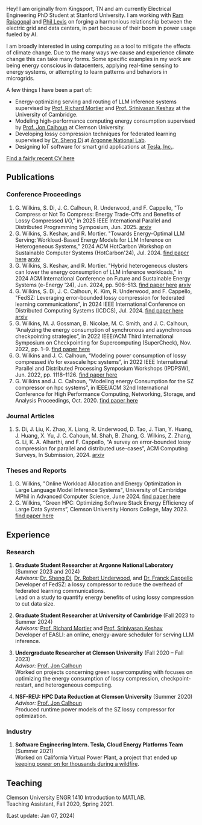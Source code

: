 Hey! I am originally from Kingsport, TN and am currently Electrical Engineering PhD Student at Stanford University. I am working with [Ram Rajagopal](https://profiles.stanford.edu/ram-rajagopal) and [Phil Levis](https://csl.stanford.edu/~pal/) on forging a harmonious relationship between the electric grid and data centers, in part because of their boom in power usage fueled by AI. 

I am broadly interested in using computing as a tool to mitigate the effects of climate change. Due to the many ways we cause and experience climate change this can take many forms. Some specific examples in my work are being energy conscious in datacenters, applying real-time sensing to energy systems, or attempting to learn patterns and behaviors in microgrids. <br>

A few things I have been a part of: 
- Energy-optimizing serving and routing of LLM inference systems supervised by [Prof. Richard Mortier](https://mort.io/) and [Prof. Srinivasan Keshav](https://svr-sk818-web.cl.cam.ac.uk/keshav/wiki/index.php/Main_Page) at the University of Cambridge.
- Modeling high-performance computing energy consumption supervised by [Prof. Jon Calhoun](https://jonccal.people.clemson.edu/) at Clemson University.
- Developing lossy compression techniques for federated learning supervised by [Dr. Sheng Di](https://www.mcs.anl.gov/~shdi/) at [Argonne National Lab](https://www.anl.gov/).
- Designing IoT software for smart grid applications at [Tesla, Inc.](https://www.tesla.com/support/energy/powerwall/own/california-virtual-power-plant).

[Find a fairly recent CV here](https://grantwilkins.github.io/Grant_W_CV.pdf)

## Publications

### Conference Proceedings

1. G. Wilkins, S. Di, J. C. Calhoun, R. Underwood, and F. Cappello, "To Compress or Not To Compress: Energy Trade-Offs and Benefits of Lossy Compressed I/O," in 2025 IEEE International Parallel and Distributed Programming Symposium, Jun. 2025. [arxiv](https://arxiv.org/abs/2410.23497)
2. G. Wilkins, S. Keshav, and R. Mortier. "Towards Energy-Optimal LLM Serving: Workload-Based Energy Models for LLM Inference on Heterogeneous Systems," 2024 ACM HotCarbon Workshop on Sustainable Computer Systems (HotCarbon'24), Jul. 2024. [find paper here](https://hotcarbon.org/assets/2024/pdf/hotcarbon24-final30.pdf) [arxiv](https://arxiv.org/abs/2407.04014)
3. G. Wilkins, S. Keshav, and R. Mortier. "Hybrid heterogeneous clusters can lower the energy consumption of LLM inference workloads," in 2024 ACM International Conference on Future and Sustainable Energy Systems (e-Energy '24), Jun. 2024, pp. 506–513. [find paper here](https://dl.acm.org/doi/abs/10.1145/3632775.3662830) [arxiv](https://arxiv.org/abs/2407.00010)
4. G. Wilkins, S. Di, J. C. Calhoun, K. Kim, R. Underwood, and F. Cappello, "FedSZ: Leveraging error-bounded lossy compression for federated learning communications”, in 2024 IEEE International Conference on Distributed Computing Systems (ICDCS), Jul. 2024. [find paper here](https://ieeexplore.ieee.org/abstract/document/10630996) [arxiv](https://arxiv.org/abs/2312.13461)
5. G. Wilkins, M. J. Gossman, B. Nicolae, M. C. Smith, and J. C. Calhoun, “Analyzing the energy consumption of synchronous and asynchronous checkpointing strategies”, in 2022 IEEE/ACM Third International Symposium on Checkpointing for Supercomputing (SuperCheck), Nov. 2022, pp. 1–9. [find paper here](https://ieeexplore.ieee.org/abstract/document/10025540)
6. G. Wilkins and J. C. Calhoun, “Modeling power consumption of lossy compressed i/o for exascale hpc systems”, in 2022 IEEE International Parallel and Distributed Processing Symposium Workshops (IPDPSW), Jun. 2022, pp. 1118–1126. [find paper here](https://ieeexplore.ieee.org/abstract/document/9835551)
7. G. Wilkins and J. C. Calhoun, “Modeling energy Consumption for the SZ compressor on hpc systems”, in IEEE/ACM 32nd International Conference for High Performance Computing, Networking, Storage, and Analysis Proceedings, Oct. 2020. [find paper here](http://sc20.supercomputing.org/proceedings/src_poster/poster_files/spostu107s2-file2.pdf)

### Journal Articles

1. S. Di, J. Liu, K. Zhao, X. Liang, R. Underwood, D. Tao, J. Tian, Y. Huang, J. Huang, X. Yu, J. C. Cahoun, M. Shah, B. Zhang, G. Wilkins, Z. Zhang, G. Li, K. A. Alharthi, and F. Cappello, “A survey on error-bounded lossy compression for parallel and distributed use-cases”, ACM Computing Surveys, In Submission, 2024. [arxiv](https://arxiv.org/abs/2404.02840)


### Theses and Reports

1. G. Wilkins, "Online Workload Allocation and Energy Optimization in Large Language Model Inference Systems", University of Cambridge MPhil in Advanced Computer Science, June 2024. [find paper here](https://grantwilkins.github.io/gfw27_project.pdf)
2. G. Wilkins, “Green HPC: Optimizing Software Stack Energy Efficiency of Large Data Systems”, Clemson University Honors College, May 2023. [find paper here](https://grantwilkins.github.io/greenHPC_Grant_W.pdf)



## Experience

### Research

1. **Graduate Student Researcher at Argonne National Laboratory** (Summer 2023 and 2024)
<br> *Advisors:* [Dr. Sheng Di](https://www.mcs.anl.gov/~shdi/), [Dr. Robert Underwood](https://robertu94.github.io/), and [Dr. Franck Cappello](https://www.anl.gov/profile/franck-cappello)
<br> Developer of FedSZ: a lossy compressor to reduce the overhead of federated learning communications.
<br> Lead on a study to quantify energy benefits of using lossy compression to cut data size.

2. **Graduate Student Researcher at University of Cambridge** (Fall 2023 to Summer 2024)
<br> *Advisors:* [Prof. Richard Mortier](https://mort.io/) and [Prof. Srinivasan Keshav](https://svr-sk818-web.cl.cam.ac.uk/keshav/wiki/index.php/Main_Page)
<br> Developer of EASLI: an online, energy-aware scheduler for serving LLM inference.

3. **Undergraduate Researcher at Clemson University** (Fall 2020 – Fall 2023)
<br> *Advisor:* [Prof. Jon Calhoun](https://jonccal.people.clemson.edu/)
<br> Worked on projects concerning green supercomputing with focuses on optimizing the energy consumption of lossy compression, checkpoint-restart, and heterogeneous computing.

4. **NSF-REU: HPC Data Reduction at Clemson University** (Summer 2020)
<br> *Advisor:* [Prof. Jon Calhoun](https://jonccal.people.clemson.edu/)
<br> Produced runtime power models of the SZ lossy compressor for optimization.

### Industry

1. **Software Engineering Intern. Tesla, Cloud Energy Platforms Team** (Summer 2021) <br>
Worked on California Virtual Power Plant, a project that ended up [keeping power on for thousands during a wildfire](https://electrek.co/2022/08/18/teslas-virtual-power-plant-first-event-helping-grid-future/). <br>


## Teaching

Clemson University ENGR 1410 Introduction to MATLAB.<br>
Teaching Assistant, Fall 2020, Spring 2021.
  
(Last update: Jan 07, 2024)
